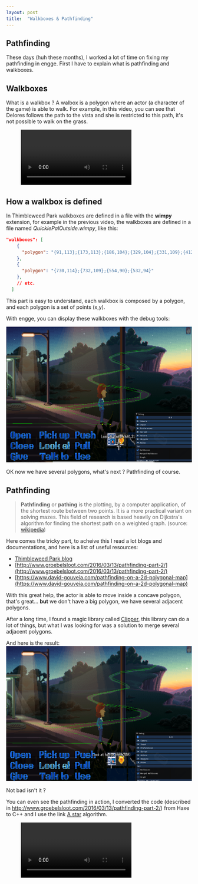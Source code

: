 ```yaml
---
layout: post
title:  "Walkboxes & Pathfinding"
---
```


## Pathfinding

These days (huh these months), I worked a lot of time on fixing my pathfinding in engge.
First I have to explain what is pathfinding and walkboxes.

## Walkboxes

What is a walkbox ? A walbox is a polygon where an actor (a character of the game) is able to walk.
For example, in this video, you can see that Delores follows the path to the vista and she is restricted to this path, it's not possible to walk on the grass.

<figure class="video_container">
  <video controls="true" allowfullscreen="true">
    <source src="/assets/videos/path.webm" type="video/webm">
  </video>
</figure>

## How a walkbox is defined

In Thimbleweed Park walkboxes are defined in a file with the **wimpy** extension, for example in the previous video, the walkboxes are defined in a file named _QuickiePalOutside.wimpy_, like this:

```json
"walkboxes": [
    {
      "polygon": "{91,113};{173,113};{186,104};{329,104};{331,109};{412,109};{416,102};{494,102};{506,97};{532,94};{554,90};{660,66};{7,70};{8,86};{25,90};{19,104}"
    },
    {
      "polygon": "{730,114};{732,109};{554,90};{532,94}"
    },
    // etc.
  ]
```

This part is easy to understand, each walkbox is composed by a polygon, and each polygon is a set of points (x,y).

With engge, you can display these walkboxes with the debug tools:

![walkboxes1.png](/assets/img/walkboxes1.png)

OK now we have several polygons, what's next ?
Pathfinding of course.

## Pathfinding

> **Pathfinding** or **pathing** is the plotting, by a computer application, of the shortest route between two points. It is a more practical variant on solving mazes. This field of research is based heavily on Dijkstra's algorithm for finding the shortest path on a weighted graph.
(source: [wikipedia](https://en.wikipedia.org/wiki/Pathfinding))

Here comes the tricky part, to acheive this I read a lot blogs and documentations, and here is a list of useful resources:

* [Thimbleweed Park blog](https://blog.thimbleweedpark.com/walkbox_video)
* [http://www.groebelsloot.com/2016/03/13/pathfinding-part-2/](http://www.groebelsloot.com/2016/03/13/pathfinding-part-2/)
* [https://www.david-gouveia.com/pathfinding-on-a-2d-polygonal-map](https://www.david-gouveia.com/pathfinding-on-a-2d-polygonal-map)

With this great help, the actor is able to move inside a concave polygon, that's great... **but** we don't have a big polygon, we have several adjacent polygons.

After a long time, I found a magic library called [Clipper](https://sourceforge.net/projects/polyclipping/), this library can do a lot of things, but what I was looking for was a solution to merge several adjacent polygons.

And here is the result:
![walkboxes2.png](/assets/img/walkboxes2.png)

Not bad isn't it ?

You can even see the pathfinding in action, I converted the code (described in http://www.groebelsloot.com/2016/03/13/pathfinding-part-2/) from Haxe to C++ and I use the link [A star](https://en.wikipedia.org/wiki/A*_search_algorithm) algorithm.

<figure class="video_container">
  <video controls="true" allowfullscreen="true">
    <source src="/assets/videos/path_finding.webm" type="video/webm">
  </video>
</figure>
